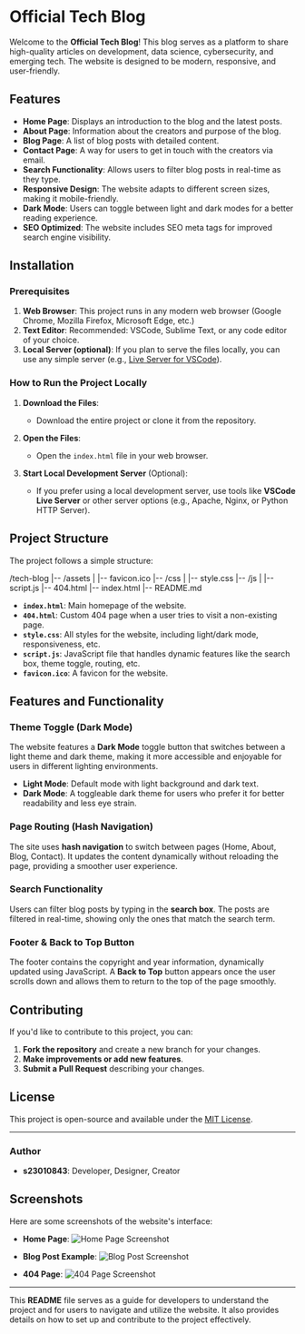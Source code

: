 # Official Tech Blog

Welcome to the **Official Tech Blog**! This blog serves as a platform to share high-quality articles on development, data science, cybersecurity, and emerging tech. The website is designed to be modern, responsive, and user-friendly.

## Features
- **Home Page**: Displays an introduction to the blog and the latest posts.
- **About Page**: Information about the creators and purpose of the blog.
- **Blog Page**: A list of blog posts with detailed content.
- **Contact Page**: A way for users to get in touch with the creators via email.
- **Search Functionality**: Allows users to filter blog posts in real-time as they type.
- **Responsive Design**: The website adapts to different screen sizes, making it mobile-friendly.
- **Dark Mode**: Users can toggle between light and dark modes for a better reading experience.
- **SEO Optimized**: The website includes SEO meta tags for improved search engine visibility.

## Installation

### Prerequisites

1. **Web Browser**: This project runs in any modern web browser (Google Chrome, Mozilla Firefox, Microsoft Edge, etc.)
2. **Text Editor**: Recommended: VSCode, Sublime Text, or any code editor of your choice.
3. **Local Server (optional)**: If you plan to serve the files locally, you can use any simple server (e.g., [Live Server for VSCode](https://marketplace.visualstudio.com/items?itemName=ritwickdey.LiveServer)).

### How to Run the Project Locally

1. **Download the Files**:
   - Download the entire project or clone it from the repository.
   
2. **Open the Files**:
   - Open the `index.html` file in your web browser.

3. **Start Local Development Server** (Optional):
   - If you prefer using a local development server, use tools like **VSCode Live Server** or other server options (e.g., Apache, Nginx, or Python HTTP Server).

## Project Structure

The project follows a simple structure:

/tech-blog
|-- /assets
| |-- favicon.ico
|-- /css
| |-- style.css
|-- /js
| |-- script.js
|-- 404.html
|-- index.html
|-- README.md


- **`index.html`**: Main homepage of the website.
- **`404.html`**: Custom 404 page when a user tries to visit a non-existing page.
- **`style.css`**: All styles for the website, including light/dark mode, responsiveness, etc.
- **`script.js`**: JavaScript file that handles dynamic features like the search box, theme toggle, routing, etc.
- **`favicon.ico`**: A favicon for the website.

## Features and Functionality

### Theme Toggle (Dark Mode)
The website features a **Dark Mode** toggle button that switches between a light theme and dark theme, making it more accessible and enjoyable for users in different lighting environments.

- **Light Mode**: Default mode with light background and dark text.
- **Dark Mode**: A toggleable dark theme for users who prefer it for better readability and less eye strain.

### Page Routing (Hash Navigation)
The site uses **hash navigation** to switch between pages (Home, About, Blog, Contact). It updates the content dynamically without reloading the page, providing a smoother user experience.

### Search Functionality
Users can filter blog posts by typing in the **search box**. The posts are filtered in real-time, showing only the ones that match the search term.

### Footer & Back to Top Button
The footer contains the copyright and year information, dynamically updated using JavaScript. A **Back to Top** button appears once the user scrolls down and allows them to return to the top of the page smoothly.

## Contributing

If you'd like to contribute to this project, you can:

1. **Fork the repository** and create a new branch for your changes.
2. **Make improvements or add new features**.
3. **Submit a Pull Request** describing your changes.

## License

This project is open-source and available under the [MIT License](https://opensource.org/licenses/MIT).

---

### Author

- **s23010843**: Developer, Designer, Creator

## Screenshots

Here are some screenshots of the website's interface:

- **Home Page**:
  ![Home Page Screenshot](screenshots/home.png)

- **Blog Post Example**:
  ![Blog Post Screenshot](screenshots/blog-post.png)

- **404 Page**:
  ![404 Page Screenshot](screenshots/404.png)

---

This **README** file serves as a guide for developers to understand the project and for users to navigate and utilize the website. It also provides details on how to set up and contribute to the project effectively.

